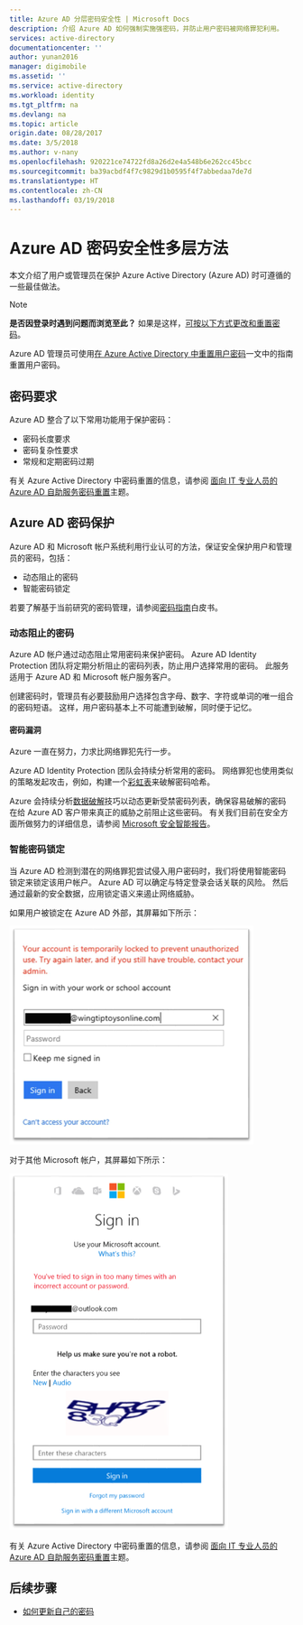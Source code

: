 ```yaml
---
title: Azure AD 分层密码安全性 | Microsoft Docs
description: 介绍 Azure AD 如何强制实施强密码，并防止用户密码被网络罪犯利用。
services: active-directory
documentationcenter: ''
author: yunan2016
manager: digimobile
ms.assetid: ''
ms.service: active-directory
ms.workload: identity
ms.tgt_pltfrm: na
ms.devlang: na
ms.topic: article
origin.date: 08/28/2017
ms.date: 3/5/2018
ms.author: v-nany
ms.openlocfilehash: 920221ce74722fd8a26d2e4a548b6e262cc45bcc
ms.sourcegitcommit: ba39acbdf4f7c9829d1b0595f4f7abbedaa7de7d
ms.translationtype: HT
ms.contentlocale: zh-CN
ms.lasthandoff: 03/19/2018
---
```

# <a name="a-multi-tiered-approach-to-azure-ad-password-security"></a>Azure AD 密码安全性多层方法

本文介绍了用户或管理员在保护 Azure Active Directory (Azure AD) 时可遵循的一些最佳做法。

 > [!NOTE]
 > **是否因登录时遇到问题而浏览至此？** 如果是这样，[可按以下方式更改和重置密码](active-directory-passwords-update-your-own-password.md)。
 >
 > Azure AD 管理员可使用[在 Azure Active Directory 中重置用户密码](active-directory-users-reset-password-azure-portal.md)一文中的指南重置用户密码。
 >

## <a name="password-requirements"></a>密码要求

Azure AD 整合了以下常用功能用于保护密码：

* 密码长度要求
* 密码复杂性要求
* 常规和定期密码过期

有关 Azure Active Directory 中密码重置的信息，请参阅 [面向 IT 专业人员的 Azure AD 自助服务密码重置](active-directory-passwords-update-your-own-password.md)主题。

## <a name="azure-ad-password-protections"></a>Azure AD 密码保护

Azure AD 和 Microsoft 帐户系统利用行业认可的方法，保证安全保护用户和管理员的密码，包括：

* 动态阻止的密码
* 智能密码锁定

若要了解基于当前研究的密码管理，请参阅[密码指南](https://aka.ms/passwordguidance)白皮书。

### <a name="dynamically-banned-passwords"></a>动态阻止的密码

Azure AD 帐户通过动态阻止常用密码来保护密码。 Azure AD Identity Protection 团队将定期分析阻止的密码列表，防止用户选择常用的密码。 此服务适用于 Azure AD 和 Microsoft 帐户服务客户。

创建密码时，管理员有必要鼓励用户选择包含字母、数字、字符或单词的唯一组合的密码短语。 这样，用户密码基本上不可能遭到破解，同时便于记忆。

#### <a name="password-breaches"></a>密码漏洞

Azure 一直在努力，力求比网络罪犯先行一步。

Azure AD Identity Protection 团队会持续分析常用的密码。 网络罪犯也使用类似的策略发起攻击，例如，构建一个[彩虹表](https://en.wikipedia.org/wiki/Rainbow_table)来破解密码哈希。

Azure 会持续分析[数据破解](https://www.privacyrights.org/data-breaches)技巧以动态更新受禁密码列表，确保容易破解的密码在给 Azure AD 客户带来真正的威胁之前阻止这些密码。 有关我们目前在安全方面所做努力的详细信息，请参阅 [Microsoft 安全智能报告](https://www.microsoft.com/security/sir/default.aspx)。

### <a name="smart-password-lockout"></a>智能密码锁定

当 Azure AD 检测到潜在的网络罪犯尝试侵入用户密码时，我们将使用智能密码锁定来锁定该用户帐户。 Azure AD 可以确定与特定登录会话关联的风险。 然后通过最新的安全数据，应用锁定语义来遏止网络威胁。

如果用户被锁定在 Azure AD 外部，其屏幕如下所示：

  ![锁定在 Azure AD 外部](./media/active-directory-secure-passwords/locked-out-azuread.png)

对于其他 Microsoft 帐户，其屏幕如下所示：

  ![Microsoft 帐户被锁定](./media/active-directory-secure-passwords/locked-out-ms-accounts.png)

有关 Azure Active Directory 中密码重置的信息，请参阅 [面向 IT 专业人员的 Azure AD 自助服务密码重置](active-directory-passwords-update-your-own-password.md)主题。



## <a name="next-steps"></a>后续步骤

* [如何更新自己的密码](active-directory-passwords-update-your-own-password.md)

